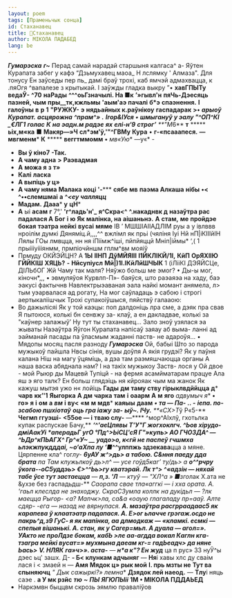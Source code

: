 ```yaml
---
layout: poem
tags: [Праменьчык сонца]
id: Стаханавец
title: 🚧Стаханавец
author: МІКОЛА ПАДАБЕД
lang: be
---
```



**_Гумарэска_**
**_г~_** Перад самай нарадай старшыня калгаса^
а- Яўтен Курапата забег у кафэ “Дзьмухавец маоа_
Н лслямку ' Алмаза". Для тонусу Ен заўседы пер пь_
дамі браў трохі, каб ямчэй адмахвацца, к .пяОгя ^вапалезе з крытыкай. I заўжды гладка выкру
”• **хавГПЫТу**  **ведаЎ-**  **^70**  **наРады**  **^^^оьГзначылі. На ■к**  **’»гывл'н**  **пяЧь-Дэесяць пазней, чым**  **пры__тк,кжльмы**
**'аым'аэ**  **пачалі**  **б*э**  **спаэнення.**  **I**  **галоўны**  **в**  **р**
**1**  **"РУЖКУ-**  **э**  **нядьайных к.раўнікоу**  **гаспадарак**  **>•**
***арыоў Курапат.**  **асцярожна**  **^прам^»**
**.**  **Ігор&ІУся**  **•**  **шмыгануў у эалу "^ОП^КІ**  **_€ЛГ1**  **голас**  **К**  **на**  **эадн.м радэе**  **ях**  **елі-н‘9**  **строг’**  **"М*6**
**т**  *****  **ьіх,м«ка**
■ **Макяр—»Ч**  **сл*эм'ў,'"^ГВМу**  **Кура**
• **г-«псааапеся.**  **—**  **мвгменм***
**К**  *****  **веггтммомм**  **•**  **мв*«Ую**
—у«* -
-   **Вы ў кіно7**  **-Так.**
-   **А чаму адна**  **>**  **Раэвадмая**
-   **А**  **можа я**  **з**  **т»**
-   **Калі**  **ласка**
-   **А выпіць у ц»**
-   **А чаму няма**
**Малака**  **коці '-*****  **сябе**  **мв**  **паэма Алкаша**  **нібы**  **•< ^••слемшмаі**  **а**  **^*<еу чалляцц***
-   **Мадам.**
**Дааа***  **у**  **цН***
-   **А** ыі **асам**  **г**
7°,'
**'г^ладь'н'_**  **я^Скра<^**
**^.накаднвк д**  **назаўтра рас**  **падалася А**  **Бог**  **і**  **ю**  **Як**  **малінка, на**  **аішаньнэ.**  **А**  **стам,**  **ме**  **пройдэе бокая**  **тэатра**  **нейкі**  **вусаі**  **мяме**
ІВ ’ МШШІАІІАДЛІМ
руы а у івлввв нроілім думкі Дяняміц.й,,,,^^ вжлімл як прьі (чяліня Іуі Нй нП|іКІІІйІН Лялы ГОы лмвцца, нн ня іПіімж^іші, пйпйяццй Мніп|іймы* ‘,( 1 прыіііуіііянмм, прмпіочйншм гплм^вм мояіў
-   Прмуду ОКЙЭЙЦН?
А **1Ы**  **ІІНП**  **ДўМЙЯІІІ**  **І1ЙКЛІКЙ/1І,**  **КйП**  **ОрЯХІІЮ**  **ГЙЙКІШ**
**ХЯЦЬ?**  **-**  **Нйсупіусл**  **Мй|)1І.ІКйЛйШЧЫК**
1 (іЛііКІ ДЭЯЙСЦе, ДІЛЬбОГ Жй
Чаму так маля? Няўжо больш ме эмог?
• Ды-ы мог, кіночн*,,, • эвмуляўоя Курвлп-П»- баяўся, што раэаяэа на хаду, баэ эакусі фактычнв
Навлектрыэаваная эала найкі момант анямела, л> тым уэарвалася ад рогату, На мог саўладаць э сабою і строгі аертыкаліішчык Трохі супакоіўшыся, пяйствў галааою:
-   Во дажылісяі Як у той каэцы: поп далдоніць лра сме, а дэяк пра свав Я пытоюся, колькі бн сенвжу за- клаў, а ен дакладвае, колькі за "каўнер залажыў’ Ну тут ты стаханавец...
Зало зноў узялася эа жываты
Наэаўтра Яўгон Курапата напісаў заяау аб выма- ланні ад эайманай пасады па ўласмым жаданні паств- не адароўя... •
Мядопы мосяц пасля разноду **_Гумарэска_**
Ой, бабыі Што зо парода мужыкоў пайшла Нвсы сінія, вушы доўпя А якія грудэі? Як у паўня калана Ніш на магу ўцяміць, а дэа там раэмяшчаюцца органы А наша васка абяднала нам? I на такіх мужыкоу Заств- лося у Ой двое - мой Рыюр ды Мацевй Тупіцй - на фермя асамйматарам працуе Ала яш э яго талк? Ен больш глядэіць ня кйрояак чым ма жанок Як кажуш мытэя ужо н« лойіць
**Гады**  **дм**  **таму ству гірыклвдййцца**  **д***  **чарв**  **кк’'1**  **Яыгорка**  **А**  **дм**  **чарка**  **там**  **і**  **оаарм**  **А**  **м**  **яго**  **адвумыч* я**  **•**  **го»**  **я**  **і**  **ом**  **а**  **_вм_**  **і**  **ву<**  **«м**  **м**  **мдв***  **каяыы**  **даам**  ***•**
**та — Па-**
**.. -**
**іепа. по- зсабою пшхіотаў**
**оць гра іажу за-**
**ыў~. ІЧу.**
**«СХ>Т*ў Р«5-**
**Чегмп ггуэші-**
**<55ое — і**
**тваю слу-**
—**** ^мор^АІхлў, гхотьлка купак распускае Бачу,**
***‘^'аеЦпявы Т'У"Г жогхоклгч. ^Ьов хірудо-дміАакУі *аперадьГ угО °Пд^>ЬіСЦ'сЯ Г"»купь> *АО ГЧОЗДА^ — ^ЬДр^кПЬАГХ^ Гр^«У~ __ уадо>о, к<*гй не паспеў гчшмха ьлэкжпукдддаі,**
**~о‘аХпа *лу**
‘■**^^улппжь здзекава**цца а мяне. Цярпенне кла^ гог*лу-
**6уАУ ж^>дь> а табою. С&ння паеду дда брата**
**па Там клужьлкоў дь>*л^ — усе гоўд5каг’ ту/дь> а**
**о^^рчру ўкога--оС5уддэь> €>^^Ьь>гу кватэрай. Лк т^> ^«адзін — няхай табе ўсе тут застаецца**
— **п,з. 'Л*** — ктуў — "ХЛ^а » ■зго*лак Х.ата не &ухзе без гаспадьдш-**
**Саорапа свае тла«аггкі — і хха ората. А. 'гаьл клеслда не знаходжу. СкраСЗумла коллк на дукідьл — ?лк маецца Рыгор- <а? Мапчк>*ла, са&а «оаую глагаладу пр=ааў. Алте сдяр- -ега — назад не вярнупася.**
**А. мазаўтра расгрраадаас5 як карапева  ў клаатэатр падапася. А. Е>ог ьлачче грэгаж.осдо не пакрь^д,з9 ГуС- я як мапінка, аа длмодкаж — «кламкі. есмкі — спепыя вішанькі. А. стан, як у Сагер=мьл. А дуала — аго*л=». УАкто не проЛдзе бокам, кабЬ >ле аа-агдда вока*л Каглн кга- тзагра мейкі вусат=» мухмына даеам кг-= гадЬеадч> да няне**
**Ьась>**
**V. НЛЯК**
**га»ч>». аста-**
— **н*а к"? Ен**
**жуд***
ца п рус» 33 нуЎ^ы дэес ьц' зашх. Д-
**- Б< клункам адчыняг**
— **Ня**і хавы хлс ду сваім лася і < змаей н
— **Амя**
**Мядок ц» рык мой**
**I. прь мзты не**
**Тут ва спыняючц**
**"* Дык сажыркі?» лемна**
**Дзядок лей наеод.**
— **Тлу**і няць саэе .
**а У мк рзйс** **_тю_**  **_~_**
**_ПЫ_**  **_ЯГЮПЫіі_**
**1М • МІКОЛА ПДДАЬЕД**
-   Наркэмвн быццвм скрозь эямлю праваліўов
